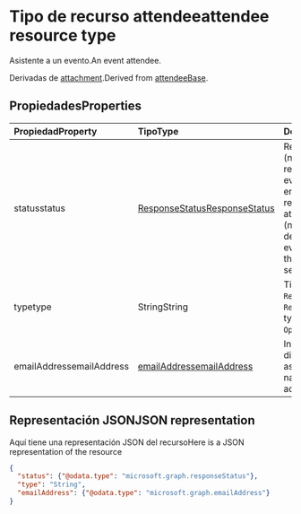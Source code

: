 # <a name="attendee-resource-type"></a><span data-ttu-id="75dba-101">Tipo de recurso attendee</span><span class="sxs-lookup"><span data-stu-id="75dba-101">attendee resource type</span></span>

<span data-ttu-id="75dba-102">Asistente a un evento.</span><span class="sxs-lookup"><span data-stu-id="75dba-102">An event attendee.</span></span>

<span data-ttu-id="75dba-103">Derivadas de [attachment](attendeebase.md).</span><span class="sxs-lookup"><span data-stu-id="75dba-103">Derived from [attendeeBase](attendeebase.md).</span></span>

## <a name="properties"></a><span data-ttu-id="75dba-104">Propiedades</span><span class="sxs-lookup"><span data-stu-id="75dba-104">Properties</span></span>
| <span data-ttu-id="75dba-105">Propiedad</span><span class="sxs-lookup"><span data-stu-id="75dba-105">Property</span></span>     | <span data-ttu-id="75dba-106">Tipo</span><span class="sxs-lookup"><span data-stu-id="75dba-106">Type</span></span>   |<span data-ttu-id="75dba-107">Descripción</span><span class="sxs-lookup"><span data-stu-id="75dba-107">Description</span></span>|
|:---------------|:--------|:----------|
|<span data-ttu-id="75dba-108">status</span><span class="sxs-lookup"><span data-stu-id="75dba-108">status</span></span>|[<span data-ttu-id="75dba-109">ResponseStatus</span><span class="sxs-lookup"><span data-stu-id="75dba-109">ResponseStatus</span></span>](responsestatus.md)|<span data-ttu-id="75dba-110">Respuesta del asistente (ninguna, aceptada, rechazada, etc.) para el evento y fecha y hora en que se envió la respuesta.</span><span class="sxs-lookup"><span data-stu-id="75dba-110">The attendee's response (none, accepted, declined, etc.) for the event and date-time that the response was sent.</span></span>|
|<span data-ttu-id="75dba-111">type</span><span class="sxs-lookup"><span data-stu-id="75dba-111">type</span></span>|<span data-ttu-id="75dba-112">String</span><span class="sxs-lookup"><span data-stu-id="75dba-112">String</span></span>|<span data-ttu-id="75dba-113">Tipo de asistente: `Required`, `Optional`, `Resource`.</span><span class="sxs-lookup"><span data-stu-id="75dba-113">The attendee type: `Required`, `Optional`, `Resource`.</span></span>|
|<span data-ttu-id="75dba-114">emailAddress</span><span class="sxs-lookup"><span data-stu-id="75dba-114">emailAddress</span></span>|[<span data-ttu-id="75dba-115">emailAddress</span><span class="sxs-lookup"><span data-stu-id="75dba-115">emailAddress</span></span>](emailAddress.md)|<span data-ttu-id="75dba-116">Incluye el nombre y la dirección de SMTP del asistente.</span><span class="sxs-lookup"><span data-stu-id="75dba-116">Includes the name and SMTP address of the attendee.</span></span>|

## <a name="json-representation"></a><span data-ttu-id="75dba-117">Representación JSON</span><span class="sxs-lookup"><span data-stu-id="75dba-117">JSON representation</span></span>

<span data-ttu-id="75dba-118">Aquí tiene una representación JSON del recurso</span><span class="sxs-lookup"><span data-stu-id="75dba-118">Here is a JSON representation of the resource</span></span>

<!-- {
  "blockType": "resource",
  "optionalProperties": [

  ],
  "@odata.type": "microsoft.graph.attendee"
}-->

```json
{
  "status": {"@odata.type": "microsoft.graph.responseStatus"},
  "type": "String",
  "emailAddress": {"@odata.type": "microsoft.graph.emailAddress"}
}

```


<!-- uuid: 8fcb5dbc-d5aa-4681-8e31-b001d5168d79
2015-10-25 14:57:30 UTC -->
<!-- {
  "type": "#page.annotation",
  "description": "attendee resource",
  "keywords": "",
  "section": "documentation",
  "tocPath": ""
}-->